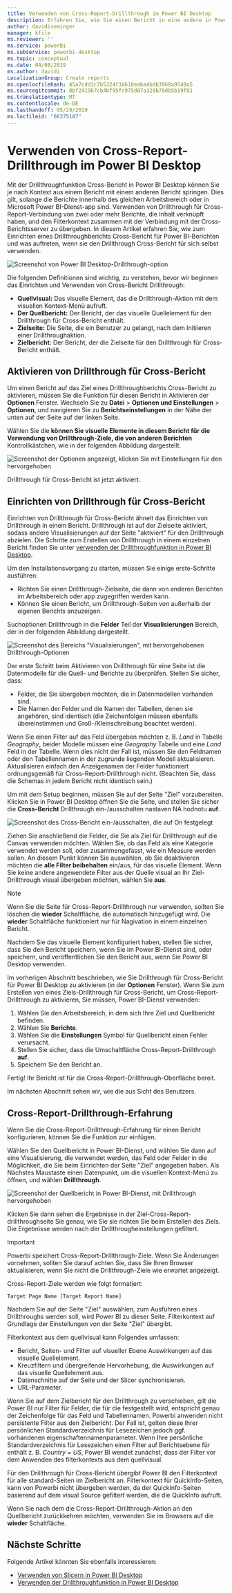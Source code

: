 ```yaml
---
title: Verwenden von Cross-Report-Drillthrough im Power BI Desktop
description: Erfahren Sie, wie Sie einen Bericht in eine andere in Power BI Desktop einen Drillthrough von
author: davidiseminger
manager: kfile
ms.reviewer: ''
ms.service: powerbi
ms.subservice: powerbi-desktop
ms.topic: conceptual
ms.date: 04/08/2019
ms.author: davidi
LocalizationGroup: Create reports
ms.openlocfilehash: 45a7cdd3c7b5324f3d618eaba4bdb3968a9549a5
ms.sourcegitcommit: 8bf2419b7cb4bf95fc975d07a329b78db5b19f81
ms.translationtype: MT
ms.contentlocale: de-DE
ms.lasthandoff: 05/29/2019
ms.locfileid: "66375187"
---
```

# <a name="use-cross-report-drillthrough-in-power-bi-desktop"></a>Verwenden von Cross-Report-Drillthrough im Power BI Desktop

Mit der Drillthroughfunktion Cross-Bericht in Power BI Desktop können Sie je nach Kontext aus einem Bericht mit einem anderen Bericht springen. Dies gilt, solange die Berichte innerhalb des gleichen Arbeitsbereich oder in Microsoft Power BI-Dienst-app sind. Verwenden von Drillthrough für Cross-Report-Verbindung von zwei oder mehr Berichte, die Inhalt verknüpft haben, und den Filterkontext zusammen mit der Verbindung mit der Cross-Berichtsserver zu übergeben. In diesem Artikel erfahren Sie, wie zum Einrichten eines Drillthroughberichts Cross-Bericht für Power BI-Berichten und was auftreten, wenn sie den Drillthrough Cross-Bericht für sich selbst verwenden.

![Screenshot von Power BI Desktop-Drillthrough-option](media/desktop-cross-report-drill-through/cross-report-drill-through-01.png)

Die folgenden Definitionen sind wichtig, zu verstehen, bevor wir beginnen das Einrichten und Verwenden von Cross-Bericht Drillthrough:

* **Quellvisual:** Das visuelle Element, das die Drillthrough-Aktion mit dem visuellen Kontext-Menü aufruft.
* **Der Quellbericht:** Der Bericht, der das visuelle Quellelement für den Drillthrough für Cross-Bericht enthält.
* **Zielseite:** Die Seite, die ein Benutzer zu gelangt, nach dem Initiieren einer Drillthroughaktion.
* **Zielbericht:** Der Bericht, der die Zielseite für den Drillthrough für Cross-Bericht enthält.

## <a name="enable-cross-report-drillthrough"></a>Aktivieren von Drillthrough für Cross-Bericht

Um einen Bericht auf das Ziel eines Drillthroughberichts Cross-Bericht zu aktivieren, müssen Sie die Funktion für diesen Bericht in Aktivieren der **Optionen** Fenster. Wechseln Sie zu **Datei** > **Optionen und Einstellungen** > **Optionen**, und navigieren Sie zu **Berichtseinstellungen** in der Nähe der unten auf der Seite auf der linken Seite.

Wählen Sie die **können Sie visuelle Elemente in diesem Bericht für die Verwendung von Drillthrough-Ziele, die von anderen Berichten** Kontrollkästchen, wie in der folgenden Abbildung dargestellt.

![Screenshot der Optionen angezeigt, klicken Sie mit Einstellungen für den hervorgehoben](media/desktop-cross-report-drill-through/cross-report-drill-through-02.png)

Drillthrough für Cross-Bericht ist jetzt aktiviert.

## <a name="set-up-cross-report-drillthrough"></a>Einrichten von Drillthrough für Cross-Bericht

Einrichten von Drillthrough für Cross-Bericht ähnelt das Einrichten von Drillthrough in einem Bericht. Drillthrough ist auf der Zielseite aktiviert, sodass andere Visualisierungen auf der Seite "aktiviert" für den Drillthrough abzielen. Die Schritte zum Erstellen von Drillthrough in einem einzelnen Bericht finden Sie unter [verwenden der Drillthroughfunktion in Power BI Desktop](desktop-drillthrough.md).

Um den Installationsvorgang zu starten, müssen Sie einige erste-Schritte ausführen:

* Richten Sie einen Drillthrough-Zielseite, die dann von anderen Berichten im Arbeitsbereich oder app zugegriffen werden kann.
* Können Sie einen Bericht, um Drillthrough-Seiten von außerhalb der eigenen Berichts anzuzeigen.

Suchoptionen Drillthrough in die **Felder** Teil der **Visualisierungen** Bereich, der in der folgenden Abbildung dargestellt.

![Screenshot des Bereichs "Visualisierungen", mit hervorgehobenen Drillthrough-Optionen](media/desktop-cross-report-drill-through/cross-report-drill-through-03.png)

Der erste Schritt beim Aktivieren von Drillthrough für eine Seite ist die Datenmodelle für die Quell- und Berichte zu überprüfen. Stellen Sie sicher, dass: 

* Felder, die Sie übergeben möchten, die in Datenmodellen vorhanden sind.
* Die Namen der Felder und die Namen der Tabellen, denen sie angehören, sind identisch (die Zeichenfolgen müssen ebenfalls übereinstimmen und Groß-/Kleinschreibung beachtet werden).

Wenn Sie einen Filter auf das Feld übergeben möchten z. B. *Land* in Tabelle *Geography*, beider Modelle müssen eine *Geography* Tabelle und eine *Land* Feld in der Tabelle. Wenn dies nicht der Fall ist, müssen Sie den Feldnamen oder den Tabellennamen in der zugrunde liegenden Modell aktualisieren. Aktualisieren einfach den Anzeigenamen der Felder funktioniert ordnungsgemäß für Cross-Report-Drillthrough nicht. (Beachten Sie, dass die Schemas in jedem Bericht nicht identisch sein.)

Um mit dem Setup beginnen, müssen Sie auf der Seite "Ziel" vorzubereiten. Klicken Sie in Power BI Desktop öffnen Sie die Seite, und stellen Sie sicher die **Cross-Bericht** Drillthrough ein-/ausschalten nastaven NA hodnotu **auf**. 

![Screenshot des Cross-Bericht ein-/ausschalten, die auf On festgelegt](media/desktop-cross-report-drill-through/cross-report-drill-through-03.png)

Ziehen Sie anschließend die Felder, die Sie als Ziel für Drillthrough auf die Canvas verwenden möchten. Wählen Sie, ob das Feld als eine Kategorie verwendet werden soll, oder zusammengefasst, wie ein Measure werden sollen. An diesem Punkt können Sie auswählen, ob Sie deaktivieren möchten die **alle Filter beibehalten** ein/aus, für das visuelle Element. Wenn Sie keine andere angewendete Filter aus der Quelle visual an Ihr Ziel-Drillthrough visual übergeben möchten, wählen Sie **aus**.

> [!NOTE]
> Wenn Sie die Seite für Cross-Report-Drillthrough nur verwenden, sollten Sie löschen die **wieder** Schaltfläche, die automatisch hinzugefügt wird. Die **wieder** Schaltfläche funktioniert nur für Nagivation in einem einzelnen Bericht. 

Nachdem Sie das visuelle Element konfiguriert haben, stellen Sie sicher, dass Sie den Bericht speichern, wenn Sie im Power BI-Dienst sind, oder speichern, und veröffentlichen Sie den Bericht aus, wenn Sie Power BI Desktop verwenden.

Im vorherigen Abschnitt beschrieben, wie Sie Drillthrough für Cross-Bericht für Power BI Desktop zu aktivieren (in der **Optionen** Fenster). Wenn Sie zum Erstellen von eines Ziels-Drillthrough für Cross-Bericht, um Cross-Report-Drillthrough zu aktivieren, Sie müssen, Power BI-Dienst verwenden: 

1. Wählen Sie den Arbeitsbereich, in dem sich Ihre Ziel und Quellbericht befinden.
2. Wählen Sie **Berichte**.
3. Wählen Sie die **Einstellungen** Symbol für Quellbericht einen Fehler verursacht.
4. Stellen Sie sicher, dass die Umschaltfläche Cross-Report-Drillthrough **auf**.
5. Speichern Sie den Bericht an.

Fertig! Ihr Bericht ist für die Cross-Report-Drillthrough-Oberfläche bereit. 

Im nächsten Abschnitt sehen wir, wie die aus Sicht des Benutzers.

## <a name="cross-report-drillthrough-experience"></a>Cross-Report-Drillthrough-Erfahrung

Wenn Sie die Cross-Report-Drillthrough-Erfahrung für einen Bericht konfigurieren, können Sie die Funktion zur einfügen.

Wählen Sie den Quellbericht in Power BI-Dienst, und wählen Sie dann auf eine Visualisierung, die verwendet werden, das Feld oder Felder in die Möglichkeit, die Sie beim Einrichten der Seite "Ziel" angegeben haben. Als Nächstes Maustaste einen Datenpunkt, um die visuellen Kontext-Menü zu öffnen, und wählen **Drillthrough**.

![Screenshot der Quellbericht in Power BI-Dienst, mit Drillthrough hervorgehoben](media/desktop-cross-report-drill-through/cross-report-drill-through-01.png)

Klicken Sie dann sehen die Ergebnisse in der Ziel-Cross-Report-drillthroughseite Sie genau, wie Sie sie richten Sie beim Erstellen des Ziels. Die Ergebnisse werden nach der Drillthrougheinstellungen gefiltert.

> [!IMPORTANT]
> Powerbi speichert Cross-Report-Drillthrough-Ziele. Wenn Sie Änderungen vornehmen, sollten Sie darauf achten Sie, dass Sie Ihren Browser aktualisieren, wenn Sie nicht die Drillthrough-Ziele wie erwartet angezeigt. 

Cross-Report-Ziele werden wie folgt formatiert: 

`Target Page Name [Target Report Name]`

Nachdem Sie auf der Seite "Ziel" auswählen, zum Ausführen eines Drillthroughs werden soll, wird Power BI zu dieser Seite. Filterkontext auf Grundlage der Einstellungen von der Seite "Ziel" übergibt. 

Filterkontext aus dem quellvisual kann Folgendes umfassen: 

* Bericht, Seiten- und Filter auf visueller Ebene Auswirkungen auf das visuelle Quellelement. 
* Kreuzfiltern und übergreifende Hervorhebung, die Auswirkungen auf das visuelle Quellelement aus. 
* Datenschnitte auf der Seite und der Slicer synchronisieren.
* URL-Parameter.

Wenn Sie auf dem Zielbericht für den Drillthrough zu verschieben, gilt die Power BI nur Filter für Felder, die für die festgestellt wird, entspricht genau der Zeichenfolge für das Feld und Tabellennamen. Powerbi anwenden nicht persistente Filter aus den Zielbericht. Der Fall ist, gelten diese Ihrer persönlichen Standardverzeichnis für Lesezeichen jedoch ggf. vorhandenen eigenschaftennamenparameter. Wenn Ihre persönliche Standardverzeichnis für Lesezeichen einen Filter auf Berichtsebene für enthält z. B. *Country = US*, Power BI wendet zunächst, dass der Filter vor dem Anwenden des filterkontexts aus dem quellvisual. 

Für den Drillthrough für Cross-Bericht übergibt Power BI den Filterkontext für alle standard-Seiten im Zielbericht an. Filterkontext für QuickInfo-Seiten, kann von Powerbi nicht übergeben werden, da der QuickInfo-Seiten basierend auf dem visual Source gefiltert werden, die die QuickInfo aufruft.

Wenn Sie nach dem die Cross-Report-Drillthrough-Aktion an den Quellbericht zurückkehren möchten, verwenden Sie im Browsers auf die **wieder** Schaltfläche. 

## <a name="next-steps"></a>Nächste Schritte

Folgende Artikel könnten Sie ebenfalls interessieren:

* [Verwenden von Slicern in Power BI Desktop](visuals/power-bi-visualization-slicers.md)
* [Verwenden der Drillthroughfunktion in Power BI Desktop](desktop-drillthrough.md)

